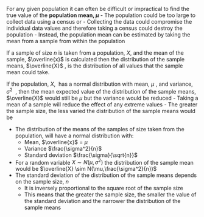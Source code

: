 For any given population it can often be difficult or impractical to find the true value of the **population mean, $\mu$**
    - The population could be too large to collect data using a census or
    - Collecting the data could compromise the individual data values and therefore taking a census could destroy the population
    - Instead, the population mean can be estimated by taking the mean from a sample from within the population

If a sample of size $n$ is taken from a population, $X$, and the mean of the sample, $\overline{x}$ is calculated then the distribution of the sample means, $\overline{X}$ , is the distribution of all values that the sample mean could take.

If the population, $X$,  has a normal distribution with mean, $\mu$ , and variance, $\sigma^2$  , then the mean expected value of the distribution of the sample means, $\overline{X}$ would still be $\mu$ but the variance would be reduced
    - Taking a mean of a sample will reduce the effect of any extreme values
    - The greater the sample size, the less varied the distribution of the sample means would be
- The distribution of the means of the samples of size taken from the population, will have a normal distribution with:
    - Mean, $\overline{x}$ = $\mu$
    - Variance $\frac{\sigma^2}{n}$
    - Standard deviation $\frac{\sigma}{\sqrt{n}}$
- For a random variable $X \sim N(\mu,\sigma^2)$ the distribution of the sample mean would be $\overline{X} \sim N(\mu,\frac{\sigma^2}{n})$ 
- The standard deviation of the distribution of the sample means depends on the sample size, _n_
    - It is inversely proportional to the square root of the sample size
    - This means that the greater the sample size, the smaller the value of the standard deviation and the narrower the distribution of the sample means